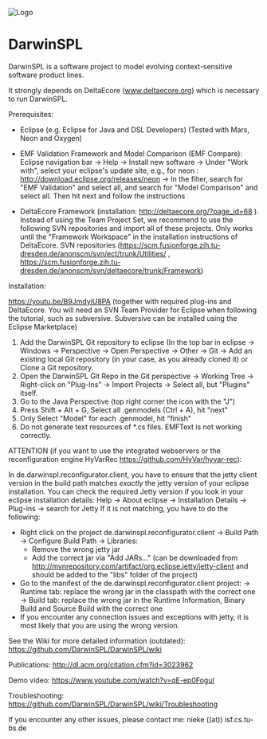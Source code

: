 ![Logo](https://michaelnieke.files.wordpress.com/2016/11/logo_original_rendered.png?w=300&h=94)

# DarwinSPL
DarwinSPL is a software project to model evolving context-sensitive software product lines.

It strongly depends on DeltaEcore (www.deltaecore.org) which is necessary to run DarwinSPL.

Prerequisites:
- Eclipse (e.g. Eclipse for Java and DSL Developers) (Tested with Mars, Neon and Oxygen)

- EMF Validation Framework and Model Comparison (EMF Compare): Eclipse navigation bar -> Help -> Install new software -> Under "Work with", select your eclipse's update site, e.g., for neon : http://download.eclipse.org/releases/neon -> In the filter, search for "EMF Validation" and select all, and search for "Model Comparison" and select all. Then hit next and follow the instructions

- DeltaEcore Framework (installation: http://deltaecore.org/?page_id=68 ). Instead of using the Team Project Set, we recommend to use the following SVN repositories and import all of these projects. Only works until the "Framework Workspace" in the installation instructions of DeltaEcore. SVN repositories (https://scm.fusionforge.zih.tu-dresden.de/anonscm/svn/ect/trunk/Utilities/ , https://scm.fusionforge.zih.tu-dresden.de/anonscm/svn/deltaecore/trunk/Framework)

Installation:

https://youtu.be/B9JmdyiU8PA 
(together with required plug-ins and DeltaEcore. You will need an SVN Team Provider for Eclipse when following the tutorial, such as subversive. Subversive can be installed using the Eclipse Marketplace)

1. Add the DarwinSPL Git repository to eclipse (In the top bar in eclipse -> Windows -> Perspective -> Open Perspective -> Other -> Git -> Add an existing local Git repository (in your case, as you already cloned it) or Clone a Git repository.
2. Open the DarwinSPL Git Repo  in the Git perspective -> Working Tree -> Right-click on "Plug-Ins" -> Import Projects -> Select all, but "Plugins" itself.
3. Go to the Java Perspective (top right corner the icon with the "J")
4. Press Shift + Alt + G, Select all .genmodels (Ctrl + A), hit "next"
5. Only Select "Model" for each .genmodel, hit "finish"
6. Do not generate text resources of *.cs files. EMFText is not working correctly.

ATTENTION (if you want to use the integrated webservers or the reconfiguration engine HyVarRec https://github.com/HyVar/hyvar-rec):

In de.darwinspl.reconfigurator.client, you have to ensure that the jetty client version in the build path matches _exactly_ the jetty version of your eclipse installation.
You can check the required Jetty version if you look in your eclipse installation details:
Help -> About eclipse -> Installation Details -> Plug-ins -> search for Jetty
If it is not matching, you have to do the following:
- Right click on the project de.darwinspl.reconfigurator.client -> Build Path -> Configure Build Path -> Libraries:
   - Remove the wrong jetty jar
   - Add the correct jar via "Add JARs..." (can be downloaded from http://mvnrepository.com/artifact/org.eclipse.jetty/jetty-client and should be added to the "libs" folder of the project)
- Go to the manifest of the de.darwinspl.reconfigurator.client project:
   -> Runtime tab: replace the wrong jar in the classpath with the correct one
   -> Build tab: replace the wrong jar in the Runtime Information, Binary Build and Source Build with the correct one
- If you encounter any connection issues and exceptions with jetty, it is most likely that you are using the wrong version.

See the Wiki for more detailed information (outdated):
https://github.com/DarwinSPL/DarwinSPL/wiki

Publications:
http://dl.acm.org/citation.cfm?id=3023962

Demo video:
https://www.youtube.com/watch?v=qE-ep0FoguI

Troubleshooting:
https://github.com/DarwinSPL/DarwinSPL/wiki/Troubleshooting

If you encounter any other issues, please contact me:
nieke ((at)) isf.cs.tu-bs.de
